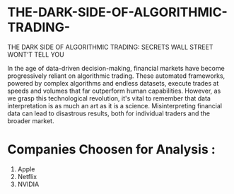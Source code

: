 # THE-DARK-SIDE-OF-ALGORITHMIC-TRADING-
THE DARK SIDE OF ALGORITHMIC TRADING: SECRETS WALL STREET WONT’T TELL YOU

In the age of data-driven decision-making, financial markets have become progressively reliant on algorithmic trading. These automated frameworks, powered by complex algorithms and endless datasets, execute trades at speeds and volumes that far outperform human capabilities. However, as we grasp this technological revolution, it's vital to remember that data interpretation is as much an art as it is a science. Misinterpreting financial data can lead to disastrous results, both for individual traders and the broader market.

# Companies Choosen for Analysis :
1. Apple 
2. Netflix 
3. NVIDIA 
